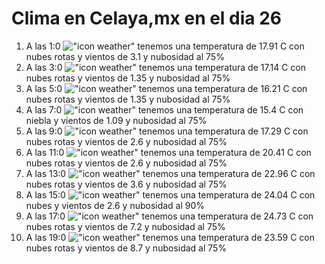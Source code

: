 # Clima en Celaya,mx en el dia 26

1. A las 1:0 !["icon weather"](http://openweathermap.org/img/w/04n.png) tenemos una temperatura de 17.91 C con nubes rotas y  vientos de 3.1 y nubosidad al 75%
1. A las 3:0 !["icon weather"](http://openweathermap.org/img/w/04n.png) tenemos una temperatura de 17.14 C con nubes rotas y  vientos de 1.35 y nubosidad al 75%
1. A las 5:0 !["icon weather"](http://openweathermap.org/img/w/04n.png) tenemos una temperatura de 16.21 C con nubes rotas y  vientos de 1.35 y nubosidad al 75%
1. A las 7:0 !["icon weather"](http://openweathermap.org/img/w/50n.png) tenemos una temperatura de 15.4 C con niebla y  vientos de 1.09 y nubosidad al 75%
1. A las 9:0 !["icon weather"](http://openweathermap.org/img/w/04d.png) tenemos una temperatura de 17.29 C con nubes rotas y  vientos de 2.6 y nubosidad al 75%
1. A las 11:0 !["icon weather"](http://openweathermap.org/img/w/04d.png) tenemos una temperatura de 20.41 C con nubes rotas y  vientos de 2.6 y nubosidad al 75%
1. A las 13:0 !["icon weather"](http://openweathermap.org/img/w/04d.png) tenemos una temperatura de 22.96 C con nubes rotas y  vientos de 3.6 y nubosidad al 75%
1. A las 15:0 !["icon weather"](http://openweathermap.org/img/w/04d.png) tenemos una temperatura de 24.04 C con nubes y  vientos de 2.6 y nubosidad al 90%
1. A las 17:0 !["icon weather"](http://openweathermap.org/img/w/04d.png) tenemos una temperatura de 24.73 C con nubes rotas y  vientos de 7.2 y nubosidad al 75%
1. A las 19:0 !["icon weather"](http://openweathermap.org/img/w/04n.png) tenemos una temperatura de 23.59 C con nubes rotas y  vientos de 8.7 y nubosidad al 75%
